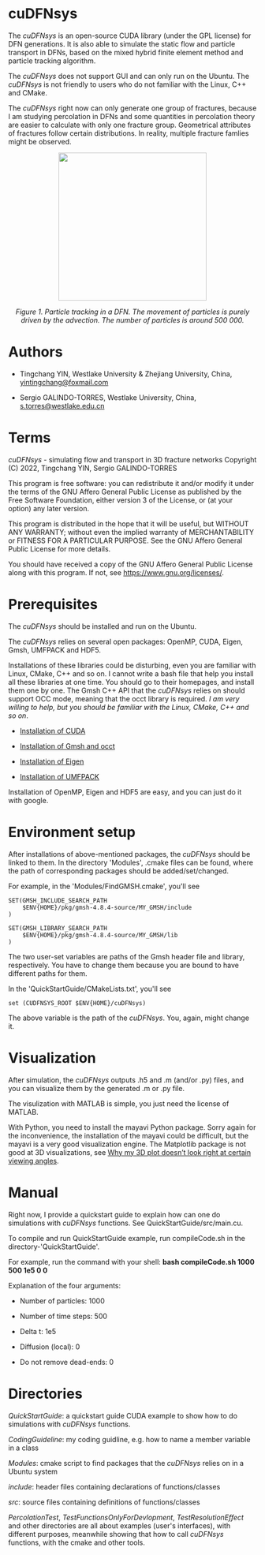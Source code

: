 # cuDFNsys

The _cuDFNsys_ is an open-source CUDA library (under the GPL license) for DFN generations. It is also able to simulate the static flow and particle transport in DFNs, based on the mixed hybrid finite element method and particle tracking algorithm.

The _cuDFNsys_ does not support GUI and can only run on the Ubuntu. The _cuDFNsys_ is not friendly to users who do not familiar with the Linux, C++ and CMake.

The _cuDFNsys_ right now can only generate one group of fractures, because I am studying percolation in DFNs and some quantities in percolation theory are easier to calculate with only one fracture group. Geometrical attributes of fractures follow certain distributions. In reality, multiple fracture famlies might be observed.

<div align=center><img src="Images/particles.gif" width="300"/></div>
<p align=center>
    <em>Figure 1. Particle tracking in a DFN. The movement of particles is purely driven by the advection. The number of particles is around 500 000.</em>
</p>

# Authors

* Tingchang YIN, Westlake University & Zhejiang University, China, yintingchang@foxmail.com

* Sergio GALINDO-TORRES, Westlake University, China, s.torres@westlake.edu.cn

# Terms

_cuDFNsys_ - simulating flow and transport in 3D fracture networks
Copyright (C) 2022, Tingchang YIN, Sergio GALINDO-TORRES 

This program is free software: you can redistribute it and/or modify
it under the terms of the GNU Affero General Public License as
published by the Free Software Foundation, either version 3 of the
License, or (at your option) any later version.

This program is distributed in the hope that it will be useful,
but WITHOUT ANY WARRANTY; without even the implied warranty of
MERCHANTABILITY or FITNESS FOR A PARTICULAR PURPOSE.  See the
GNU Affero General Public License for more details.

You should have received a copy of the GNU Affero General Public License
along with this program.  If not, see <https://www.gnu.org/licenses/>.

# Prerequisites
The _cuDFNsys_ should be installed and run on the Ubuntu.

The _cuDFNsys_ relies on several open packages: OpenMP, CUDA, Eigen, Gmsh, UMFPACK and HDF5.

Installations of these libraries could be disturbing, even you are familiar with Linux, CMake, C++ and so on. I cannot write a bash file that help you install all these libraries at one time. You should go to their homepages, and install them one by one. The Gmsh C++ API that the _cuDFNsys_ relies on should support OCC mode, meaning that the occt library is required. _I am very willing to help, but you should be familiar with the Linux, CMake, C++ and so on_.

* [Installation of CUDA](https://docs.nvidia.com/cuda/cuda-installation-guide-linux/index.html)

* [Installation of Gmsh and occt](https://gitlab.onelab.info/gmsh/gmsh/-/wikis/Gmsh-compilation)

* [Installation of Eigen](http://eigen.tuxfamily.org/index.php?title=Main_Page#Download)

* [Installation of UMFPACK](https://github.com/DrTimothyAldenDavis/SuiteSparse)

Installation of OpenMP, Eigen and HDF5 are easy, and you can just do it with google.

# Environment setup
After installations of above-mentioned packages, the _cuDFNsys_ should be linked to them. In the directory 'Modules', .cmake files can be found, where the path of corresponding packages should be added/set/changed.

For example, in the 'Modules/FindGMSH.cmake', you'll see

    SET(GMSH_INCLUDE_SEARCH_PATH
        $ENV{HOME}/pkg/gmsh-4.8.4-source/MY_GMSH/include
    )
    
    SET(GMSH_LIBRARY_SEARCH_PATH
        $ENV{HOME}/pkg/gmsh-4.8.4-source/MY_GMSH/lib
    )

The two user-set variables are paths of the Gmsh header file and library, respectively. You have to change them because you are bound to have different paths for them.

In the 'QuickStartGuide/CMakeLists.txt', you'll see

    set (CUDFNSYS_ROOT $ENV{HOME}/cuDFNsys)

The above variable is the path of the _cuDFNsys_. You, again, might change it.

# Visualization

After simulation, the _cuDFNsys_ outputs .h5 and .m (and/or .py) files, and you can visualize them by the generated .m or .py file. 

The visulization with MATLAB is simple, you just need the license of MATLAB. 

With Python, you need to install the mayavi Python package. Sorry again for the inconvenience, the installation of the mayavi could be difficult, but the mayavi is a very good visualization engine. The Matplotlib package is not good at 3D visualizations, see [Why my 3D plot doesn’t look right at certain viewing angles](https://matplotlib.org/2.2.2/mpl_toolkits/mplot3d/faq.html).

# Manual
Right now, I provide a quickstart guide to explain how can one do simulations with _cuDFNsys_ functions. See QuickStartGuide/src/main.cu.

To compile and run QuickStartGuide example, run compileCode.sh in the directory-'QuickStartGuide'.

For example, run the command with your shell: **bash compileCode.sh 1000 500 1e5 0 0**

Explanation of the four arguments:

* Number of particles: 1000

* Number of time steps: 500

* Delta t: 1e5

* Diffusion (local): 0

* Do not remove dead-ends: 0

# Directories

_QuickStartGuide_: a quickstart guide CUDA example to show how to do simulations with _cuDFNsys_ functions.

_CodingGuideline_: my coding guidline, e.g. how to name a member variable in a class

_Modules_: cmake script to find packages that the _cuDFNsys_ relies on in a Ubuntu system

_include_: header files containing declarations of functions/classes

_src_: source files containing definitions of functions/classes

_PercolationTest_, _TestFunctionsOnlyForDevlopment_, _TestResolutionEffect_ and other directories are all about examples (user's interfaces), with different purposes, meanwhile showing that how to call _cuDFNsys_ functions, with the cmake and other tools.
